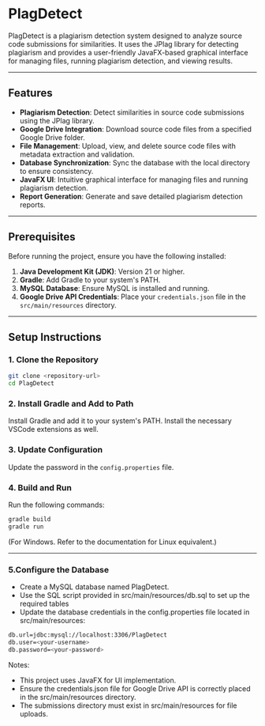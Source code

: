# PlagDetect

PlagDetect is a plagiarism detection system designed to analyze source code submissions for similarities. It uses the JPlag library for detecting plagiarism and provides a user-friendly JavaFX-based graphical interface for managing files, running plagiarism detection, and viewing results.

---

## Features

- **Plagiarism Detection**: Detect similarities in source code submissions using the JPlag library.
- **Google Drive Integration**: Download source code files from a specified Google Drive folder.
- **File Management**: Upload, view, and delete source code files with metadata extraction and validation.
- **Database Synchronization**: Sync the database with the local directory to ensure consistency.
- **JavaFX UI**: Intuitive graphical interface for managing files and running plagiarism detection.
- **Report Generation**: Generate and save detailed plagiarism detection reports.

---

## Prerequisites

Before running the project, ensure you have the following installed:

1. **Java Development Kit (JDK)**: Version 21 or higher.
2. **Gradle**: Add Gradle to your system's PATH.
3. **MySQL Database**: Ensure MySQL is installed and running.
4. **Google Drive API Credentials**: Place your `credentials.json` file in the `src/main/resources` directory.

---

## Setup Instructions

### 1. Clone the Repository
```bash
git clone <repository-url>
cd PlagDetect
```

### 2. Install Gradle and Add to Path
Install Gradle and add it to your system's PATH. Install the necessary VSCode extensions as well.

### 3. Update Configuration
Update the password in the `config.properties` file.

### 4. Build and Run
Run the following commands:
```bash
gradle build
gradle run
```
(For Windows. Refer to the documentation for Linux equivalent.)

---

### 5.Configure the Database
- Create a MySQL database named PlagDetect.
- Use the SQL script provided in src/main/resources/db.sql to set up the required tables
- Update the database credentials in the config.properties file located in src/main/resources:
```bash
db.url=jdbc:mysql://localhost:3306/PlagDetect
db.user=<your-username>
db.password=<your-password>
```
Notes:
- This project uses JavaFX for UI implementation.
- Ensure the credentials.json file for Google Drive API is correctly placed in the src/main/resources directory.
- The submissions directory must exist in src/main/resources for file uploads.

